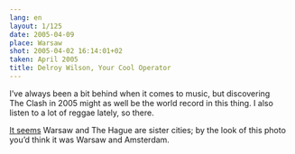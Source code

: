 ```yaml
---
lang: en
layout: 1/125
date: 2005-04-09
place: Warsaw
shot: 2005-04-02 16:14:01+02
taken: April 2005
title: Delroy Wilson, Your Cool Operator
---
```


I’ve always been a bit behind when it comes to music, but discovering The Clash in 2005 might as well be the world record in this thing. I also listen to a lot of reggae lately, so there.

[It seems](http://en.wikipedia.org/wiki/List_of_twin_towns_and_sister_cities_in_Poland#Warszawa) Warsaw and The Hague are sister cities; by the look of this photo you’d think it was Warsaw and Amsterdam.
